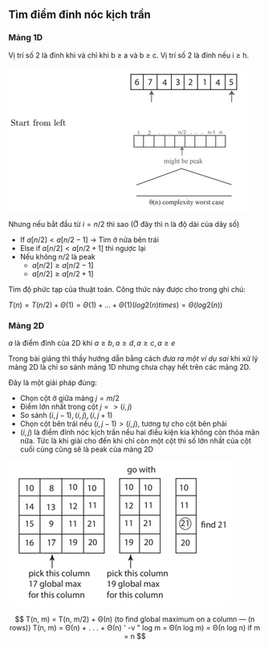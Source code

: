 ## Tìm điểm đỉnh nóc kịch trần
### Mảng 1D

Vị trí số 2 là đỉnh khi và chỉ khi b ≥ a và b ≥ c. Vị trí số 2 là đỉnh nếu i ≥ h.

![](img/week1-1.png)

Nhưng nếu bắt đầu từ $i=n/2$ thì sao (Ở đây thì n là độ dài của dãy số)

- If $a[n/2] < a[n/2 - 1]$ -> Tìm ở nửa bên trái 
- Else if $a[n/2] < a[n/2 + 1]$ thì ngược lại
- Nếu không n/2 là peak
    - $a[n/2] ≥ a[n/2 - 1]$
    - $a[n/2] ≥ a[n/2 + 1]$

Tìm độ phức tạp của thuật toán. Công thức này được cho trong ghi chú:

$T(n) = T(n/2) + Θ(1) = Θ(1) + . . . + Θ(1) (log2(n) times) = Θ(log2(n))$

### Mảng 2D

$a$ là điểm đỉnh của 2D khi $a ≥ b, a ≥ d, a ≥ c, a ≥ e$

Trong bài giảng thì thầy hướng dẫn bằng cách _đưa ra một ví dụ sai_ khi xử lý mảng 2D là chỉ so sánh mảng 1D nhưng chưa chạy hết trên các mảng 2D.

Đây là một giải pháp đúng:

- Chọn cột ở giữa mảng $j = m/2$
- Điểm lớn nhất trong cột $j => (i, j)$
- So sánh $(i, j − 1), (i, j), (i, j + 1)$
- Chọn cột bên trái nếu $(i, j − 1) > (i, j)$, tương tự cho cột bên phải
- $(i, j)$ là điểm đỉnh nóc kịch trần nếu hai điều kiện kia không còn thỏa mãn nữa. Tức là khi giải cho đến khi chỉ còn một cột thì số lớn nhất của cột cuối cùng cũng sẽ là peak của mảng 2D

![alt text](img/week1-2.png)

$$
T(n, m) = T(n, m/2) + Θ(n) (to find global maximum on a column — (n rows))
T(n, m) = Θ(n) + . . . + Θ(n) ' -v " log m
= Θ(n log m) = Θ(n log n) if m = n
$$